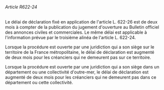 ###### Article R622-24

Le délai de déclaration fixé en application de l'article L. 622-26 est de deux mois à compter de la publication du jugement d'ouverture au Bulletin officiel des annonces civiles et commerciales. Le même délai est applicable à l'information prévue par le troisième alinéa de l'article L. 622-24.

Lorsque la procédure est ouverte par une juridiction qui a son siège sur le territoire de la France métropolitaine, le délai de déclaration est augmenté de deux mois pour les créanciers qui ne demeurent pas sur ce territoire.

Lorsque la procédure est ouverte par une juridiction qui a son siège dans un département ou une collectivité d'outre-mer, le délai de déclaration est augmenté de deux mois pour les créanciers qui ne demeurent pas dans ce département ou cette collectivité.

